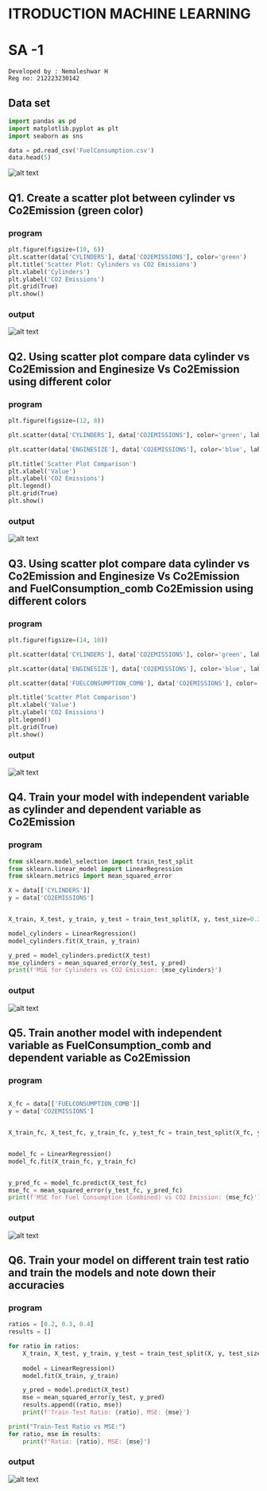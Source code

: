 # ITRODUCTION MACHINE LEARNING
# SA -1
```
Developed by : Nemaleshwar H
Reg no: 212223230142
```
## Data set
```py
import pandas as pd
import matplotlib.pyplot as plt
import seaborn as sns

data = pd.read_csv('FuelConsumption.csv')
data.head(5)

```
![alt text](image.png)
## Q1. Create a scatter plot between cylinder vs Co2Emission (green color)
### program
```py
plt.figure(figsize=(10, 6))
plt.scatter(data['CYLINDERS'], data['CO2EMISSIONS'], color='green')
plt.title('Scatter Plot: Cylinders vs CO2 Emissions')
plt.xlabel('Cylinders')
plt.ylabel('CO2 Emissions')
plt.grid(True)
plt.show()
```
### output 
![alt text](output1.png)

## Q2. Using scatter plot compare data   cylinder vs Co2Emission and Enginesize Vs Co2Emission using different color

### program
```py
plt.figure(figsize=(12, 8))

plt.scatter(data['CYLINDERS'], data['CO2EMISSIONS'], color='green', label='Cylinders vs CO2 Emission')

plt.scatter(data['ENGINESIZE'], data['CO2EMISSIONS'], color='blue', label='Engine Size vs CO2 Emission')

plt.title('Scatter Plot Comparison')
plt.xlabel('Value')
plt.ylabel('CO2 Emissions')
plt.legend()
plt.grid(True)
plt.show()

```
### output
![alt text](output2.png)

## Q3. Using scatter plot compare data   cylinder vs Co2Emission and Enginesize Vs Co2Emission and FuelConsumption_comb Co2Emission using different colors


### program
```py
plt.figure(figsize=(14, 10))

plt.scatter(data['CYLINDERS'], data['CO2EMISSIONS'], color='green', label='Cylinders vs CO2 Emission')

plt.scatter(data['ENGINESIZE'], data['CO2EMISSIONS'], color='blue', label='Engine Size vs CO2 Emission')

plt.scatter(data['FUELCONSUMPTION_COMB'], data['CO2EMISSIONS'], color='red', label='Fuel Consumption (Combined) vs CO2 Emission')

plt.title('Scatter Plot Comparison')
plt.xlabel('Value')
plt.ylabel('CO2 Emissions')
plt.legend()
plt.grid(True)
plt.show()

```
### output
![alt text](output3.png)
## Q4. Train your model with independent variable as cylinder and dependent variable as Co2Emission

### program
```py
from sklearn.model_selection import train_test_split
from sklearn.linear_model import LinearRegression
from sklearn.metrics import mean_squared_error

X = data[['CYLINDERS']]
y = data['CO2EMISSIONS']


X_train, X_test, y_train, y_test = train_test_split(X, y, test_size=0.3, random_state=0)

model_cylinders = LinearRegression()
model_cylinders.fit(X_train, y_train)

y_pred = model_cylinders.predict(X_test)
mse_cylinders = mean_squared_error(y_test, y_pred)
print(f'MSE for Cylinders vs CO2 Emission: {mse_cylinders}')

```
### output
![alt text](image1.png)
## Q5. Train another model with independent variable as FuelConsumption_comb and dependent variable as Co2Emission

### program
```py

X_fc = data[['FUELCONSUMPTION_COMB']]
y = data['CO2EMISSIONS']


X_train_fc, X_test_fc, y_train_fc, y_test_fc = train_test_split(X_fc, y, test_size=0.3, random_state=0)


model_fc = LinearRegression()
model_fc.fit(X_train_fc, y_train_fc)


y_pred_fc = model_fc.predict(X_test_fc)
mse_fc = mean_squared_error(y_test_fc, y_pred_fc)
print(f'MSE for Fuel Consumption (Combined) vs CO2 Emission: {mse_fc}')

```
### output
![alt text](image2.png)

## Q6. Train your model on different train test ratio and train the models and note down their accuracies


### program
```py
ratios = [0.2, 0.3, 0.4]
results = []

for ratio in ratios:
    X_train, X_test, y_train, y_test = train_test_split(X, y, test_size=ratio, random_state=0)
   
    model = LinearRegression()
    model.fit(X_train, y_train)

    y_pred = model.predict(X_test)
    mse = mean_squared_error(y_test, y_pred)
    results.append((ratio, mse))
    print(f'Train-Test Ratio: {ratio}, MSE: {mse}')

print("Train-Test Ratio vs MSE:")
for ratio, mse in results:
    print(f"Ratio: {ratio}, MSE: {mse}")

```
### output

![alt text](image.png)
